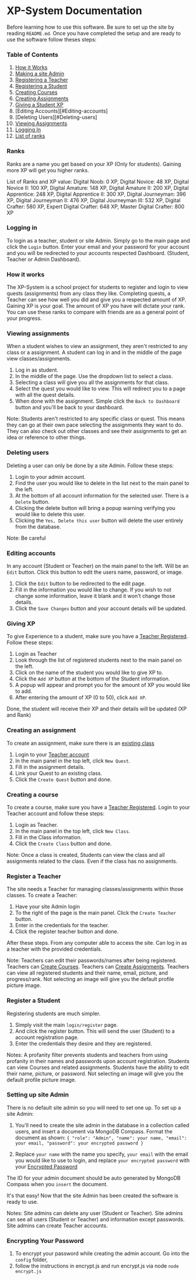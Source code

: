 # XP-System Documentation
Before learning how to use this software. Be sure to set up the site by reading `README.md`.
Once you have completed the setup and are ready to use the software follow theses steps:


### Table of Contents
1. [How it Works](#How-it-works)
2. [Making a site Admin](#Setting-up-site-Admin)
3. [Registering a Teacher](#Register-a-Teacher)
4. [Registering a Student](#Register-a-Student)
5. [Creating Courses](#Creating-a-course)
6. [Creating Assignments](#Creating-an-assignment)
7. [Giving a Student XP](#Giving-XP)
8. [Editing Accounts][#Editing-accounts]
9. [Deleting Users][#Deleting-users]
10. [Viewing Assignments](#Viewing-assignments)
11. [Logging In](#Logging-in)
12. [List of ranks](#Ranks)

### Ranks
Ranks are a name you get based on your XP (Only for students).
Gaining more XP will get you higher ranks.

List of Ranks and XP value:
Digital Noob: 0 XP,
Digital Novice: 48 XP,
Digital Novice II: 100 XP,
Digital Amature: 148 XP,
Digital Amature II: 200 XP,
Digital Apprentice: 248 XP,
Digital Apprentice II: 300 XP,
Digital Journeyman: 396 XP,
Digital Journeyman II: 476 XP,
Digital Journeyman III: 532 XP,
Digital Crafter: 580 XP,
Expert Digital Crafter: 648 XP,
Master Digital Crafter: 800 XP

### Logging in
To login as a teacher, student or site Admin. Simply go to the main page and click the `Login` button.
Enter your email and your password for your account and you will be redirected to your accounts respected Dashboard. (Student, Teacher or Admin Dashboard).

### How it works
The XP-System is a school project for students to register and login to view quests (assignments) from any class they like. Completing quests, a Teacher can see how well you did and give you a respected amount of XP. Gaining XP is your goal. The amount of XP you have will dictate your rank. You can use these ranks to compare with friends are as a general point of your progress.

### Viewing assignments
When a student wishes to view an assignment, they aren't restricted to any class or a assignment.
A student can log in and in the middle of the page view classes/assignments.

1. Log in as student.
2. In the middle of the page. Use the dropdown list to select a class.
3. Selecting a class will give you all the assignments for that class.
4. Select the quest you would like to view. This will redirect you to a page with all the quest details.
5. When done with the assignment. Simple click the `Back to Dashboard` button and you'll be back to your dashboard.  

Note:
Students aren't restricted to any specific class or quest. This means they can go at their own pace selecting the assignments they want to do. They can also check out other classes and see their assignments to get an idea or reference to other things.

### Deleting users
Deleting a user can only be done by a site Admin.
Follow these steps:

1. Login to your admin account.
2. Find the user you would like to delete in the list next to the main panel to the left.
3. At the bottom of all account information for the selected user. There is a `Delete` button.
4. Clicking the delete button will bring a popup warning verifying you would like to delete this user.
5. Clicking the `Yes, Delete this user` button will delete the user entirely from the database.

Note: Be careful

### Editing accounts
In any account (Student or Teacher) on the main panel to the left. Will be an `Edit` button.
Click this button to edit the users name, password, or image.

1. Click the `Edit` button to be redirected to the edit page.
2. Fill in the information you would like to change. If you wish to not change some information, leave it blank and it won't change those details.
3. Click the `Save Changes` button and your account details will be updated.

### Giving XP
To give Experience to a student, make sure you have a [Teacher Registered](#Register-a-Teacher).
Follow these steps:

1. Login as Teacher
2. Look through the list of registered students next to the main panel on the left.
3. Click on the name of the student you would like to give XP to.
4. Click the `Add XP` button at the bottom of the Student information.
5. A popup will appear and prompt you for the amount of XP you would like to add.
6. After entering the amount of XP (0 to 50), click `Add XP`.

Done, the student will receive their XP and their details will be updated (XP and Rank)

### Creating an assignment
To create an assignment, make sure there is an [existing class](#Creating-a-course)
1. Login to your [Teacher account](#Register-a-Teacher)
2. In the main panel in the top left, click `New Quest`.
3. Fill in the assignment details.
4. Link your Quest to an existing class.
5. Click the `Create Quest` button and done.

### Creating a course
To create a course, make sure you have a [Teacher Registered](#Register-a-Teacher).
Login to your Teacher account and follow these steps:

1. Login as Teacher.
2. In the main panel in the top left, click `New Class`.
3. Fill in the Class information.
4. Click the `Create Class` button and done.

Note:
Once a class is created, Students can view the class and all assignments related to the class. Even if the class has no assignments.

### Register a Teacher
The site needs a Teacher for managing classes/assignments within those classes.
To create a Teacher:

1. Have your site Admin login
2. To the right of the page is the main panel. Click the `Create Teacher` button.
3. Enter in the credentials for the teacher.
4. Click the register teacher button and done.

After these steps. From any computer able to access the site. Can log in as a teacher with the provided credentials.

Note:
Teachers can edit their passwords/names after being registered.
Teachers can [Create Courses](#creating-a-course).
Teachers can [Create Assignments](#creating-an-assignment).
Teachers can view all registered students and their name, email, picture, and progress/rank.
Not selecting an image will give you the default profile picture image.

### Register a Student
Registering students are much simpler.

1. Simply visit the main `login/register` page.
2. And click the register button.
This will send the user (Student) to a account registration page.
3. Enter the credentials they desire and they are registered.

Notes:
A profanity filter prevents students and teachers from using profanity in their names and passwords upon account registration.
Students can view Courses and related assignments.
Students have the ability to edit their name, picture, or password.
Not selecting an image will give you the default profile picture image.

### Setting up site Admin
There is no default site admin so you will need to set one up.
To set up a site Admin:

1. You'll need to create the site admin in the database in a collection called users,
and insert a document via MongoDB Compass. Format the document as shown:
`{
  "role": "Admin",
  "name": your name,
  "email": your email,
  "password": your encrypted password
 }`

2. Replace `your name` with the name you specify, `your email` with the email you would like to use to  login, and replace `your encrypted password` with your [Encrypted Password](#Encrypting-Your-Password)

The ID for your admin document should be auto generated by MongoDB Compass when you `insert` the document.

It's that easy! Now that the site Admin has been created the software is ready to use.

Notes:
Site admins can delete any user (Student or Teacher).
Site admins can see all users (Student or Teacher) and information except passwords.
Site admins can create Teacher accounts.

### Encrypting Your Password
1. To encrypt your password while creating the admin account. Go into the `config` folder,
1. follow the instructions in encrypt.js and run encrypt.js via node `node encrypt.js`
